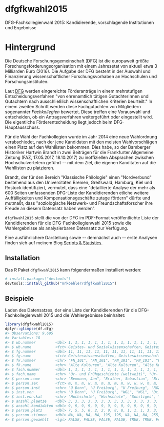 
<!-- README.md is generated from README.Rmd. Please edit that file -->
dfgfkwahl2015
=============

DFG-Fachkollegienwahl 2015: Kandidierende, vorschlagende Institutionen und Ergebnisse

Hintergrund
===========

Die Deutsche Forschungsgemeinschaft (DFG) ist die europaweit größte Forschungsförderungsorganisation mit einem Jahresetat von aktuell etwa 3 Milliarden Euro (2016). Die Aufgabe der DFG besteht in der Auswahl und Finanzierung wissenschaftlicher Forschungsvorhaben an Hochschulen und Forschungsinstituten.

Laut [DFG](http://www.dfg.de/dfg_profil/aufgaben/index.html) werden eingereichte Förderanträge in einem mehrstufigen Entscheidungsverfahren "von ehrenamtlich tätigen Gutachterinnen und Gutachtern nach ausschließlich wissenschaftlichen Kriterien beurteilt." In einem zweiten Schritt werden diese Fachgutachten von Mitgliedern sogenannter *Fachkollegien* bewertet. Diese treffen eine Vorauswahl und entscheiden, ob ein Antragsverfahren weitergeführt oder eingestellt wird. Die eigentliche Förderentscheidung liegt jedoch beim DFG-Hauptausschuss.

Für die Wahl der Fachkollegien wurde im Jahr 2014 eine neue Wahlordnung verabschiedet, nach der jene Kandidaten mit den meisten Wahlvorschlägen einen Platz auf den Wahllisten bekommen. Dies habe, so der Bamberger Historiker Hartwin Brandt in zwei Beiträgen für die Frankfurter Allgemeine Zeitung (FAZ, 17.05.2017, 18.10.2017) zu inoffiziellen Absprachen zwischen Hochschulvertetern geführt -- mit dem Ziel, die eigenen Kanditaten auf die Wahllisten zu platzieren.

Brandt, der für den Bereich "Klassische Philologie" einen "Nordverbund" bestehend aus den Universitäten Bremen, Greifswald, Hamburg, Kiel und Rostock identifiziert, vermutet, dass eine "detaillierte Analyse der mehr als 600 Seiten umfassenden DFG-Liste der Kandidierenden etliche weitere Auffälligkeiten und Kompensationsgeschäfte zutage fördern" dürfte und mutmaßt, dass "soziologische Netzwerk- und Freundschaftsforscher ihre Freude an diesem Datensatz haben werden".

`dfgfkwahl2015` stellt die von der DFG im PDF-Format veröffentlichte Liste der Kandidierenden für die DFG-Fachkollegienwahl 2015 sowie die Wahlergebnisse als analysierbaren Datensatz zur Verfügung.

Eine ausführlichere Darstellung sowie -- demnächst auch -- erste Analysen finden sich auf meinem Blog [Scripts & Statistics](https://scriptsandstatistics.wordpress.com/2018/01/31/analyse-der-dfg-fachkollegienwahl-2015-teil-i/).

Installation
------------

Das R Paket `dfgfkwahl2015` kann folgendermaßen installiert werden:

``` r
# install.packages("devtools")
devtools::install_github("nrkoehler/dfgfkwahl2015")
```

Beispiele
---------

Laden des Datensatzes, der eine Liste der Kandidierenden für die DFG-Fachkollegienwahl 2015 und die Wahlergebnisse beinhaltet:

``` r
library(dfgfkwahl2015)
dplyr::glimpse(df.dfg)
#> Observations: 9,695
#> Variables: 18
#> $ wb.nummer         <dbl> 1, 1, 1, 1, 1, 1, 1, 1, 1, 1, 1, 1, 1, 1, 1,...
#> $ wb.name           <fct> Geistes- und Sozialwissenschaften, Geistes- ...
#> $ fg.nummer         <dbl> 11, 11, 11, 11, 11, 11, 11, 11, 11, 11, 11, ...
#> $ fg.name           <fct> Geisteswissenschaften, Geisteswissenschaften...
#> $ fk.nummer         <chr> "FN_101", "FN_101", "FN_101", "FN_101", "FN_...
#> $ fk.name           <chr> "Alte Kulturen", "Alte Kulturen", "Alte Kult...
#> $ fach.nummer       <dbl> 1, 1, 1, 1, 1, 1, 1, 1, 1, 1, 1, 1, 1, 1, 1,...
#> $ fach.name         <chr> "Ur- und Frühgeschichte (weltweit)", "Ur- un...
#> $ person.name       <chr> "Bemmann, Jan", "Brather, Sebastian", "Brath...
#> $ person.sex        <fct> m, m, m, w, m, m, m, m, m, w, w, w, m, m, m,...
#> $ person.inst       <chr> "U Bonn", "U Freiburg", "U Freiburg", "RGZM"...
#> $ inst.von          <chr> "U Bonn", "U Freiburg", "WGL", "WGL", "Dt. V...
#> $ inst.von.kat      <chr> "Hochschule", "Hochschule", "Sonstiges", "So...
#> $ anzahl.plaetze    <dbl> 3, 3, 3, 3, 3, 3, 3, 3, 3, 3, 3, 3, 3, 3, 3,...
#> $ anzahl.kandidaten <dbl> 9, 9, 9, 9, 9, 9, 9, 9, 9, 9, 9, 9, 9, 9, 9,...
#> $ person.platz      <dbl> 7, 5, 5, 6, 2, 2, 9, 8, 8, 1, 1, 1, 3, 3, 4,...
#> $ person.stimmen    <dbl> NA, NA, NA, NA, 195, 195, NA, NA, NA, 255, 2...
#> $ person.gewaehlt   <lgl> FALSE, FALSE, FALSE, FALSE, TRUE, TRUE, FALS...
```
